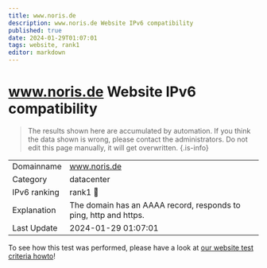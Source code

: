 ```yaml
---
title: www.noris.de
description: www.noris.de Website IPv6 compatibility
published: true
date: 2024-01-29T01:07:01
tags: website, rank1
editor: markdown
---
```


# www.noris.de Website IPv6 compatibility

> The results shown here are accumulated by automation. If you think the data shown is wrong, please contact the administrators. 
> Do not edit this page manually, it will get overwritten.
{.is-info}


|   |   |
| - | - |
| Domainname | www.noris.de
| Category | datacenter |
| IPv6 ranking | rank1 :1st_place_medal: |
| Explanation | The domain has an AAAA record, responds to ping, http and https. |
| Last Update | 2024-01-29 01:07:01 |

To see how this test was performed, please have a look at [our website test criteria howto](/howto/testcriteria/website)!

